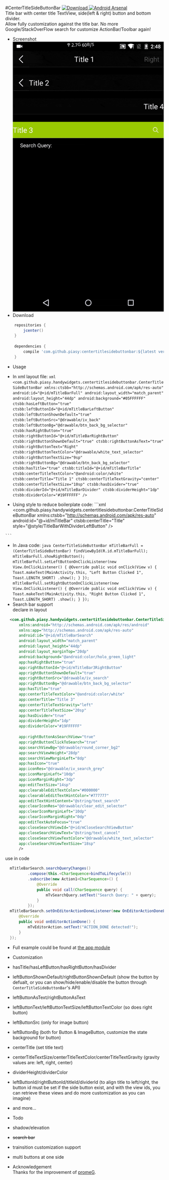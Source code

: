 #CenterTitleSideButtonBar
[ ![Download](https://api.bintray.com/packages/piasy/maven/HandyWidgets/images/download.svg) ](https://bintray.com/piasy/maven/HandyWidgets/_latestVersion) [![Android Arsenal](https://img.shields.io/badge/Android%20Arsenal-HandyWidgets-green.svg?style=flat)](https://android-arsenal.com/details/1/2455)  
Title bar with center title TextView, side(left & right) button and bottom divider.  
Allow fully customization against the title bar. No more Google/StackOverFlow search for customize ActionBar/Toolbar again!

+  Screenshot  
![center_title_side_button_bar.gif](../art/center_title_side_button_bar.gif)
+  Download
```groovy
    repositories {
        jcenter()
    }

    dependencies {
        compile 'com.github.piasy:centertitlesidebuttonbar:${latest version}'
    }
```
+  Usage
  +  In xml layout file:
    ```xml
        <com.github.piasy.handywidgets.centertitlesidebuttonbar.CenterTitleSideButtonBar
            xmlns:ctsbb="http://schemas.android.com/apk/res-auto"
            android:id="@+id/mTitleBarFull"
            android:layout_width="match_parent"
            android:layout_height="44dp"
            android:background="#05FFFFFF"
            ctsbb:hasLeftButton="true"
            ctsbb:leftButtonId="@+id/mTitleBarLeftButton"
            ctsbb:leftButtonShownDefault="true"
            ctsbb:leftButtonSrc="@drawable/iv_back"
            ctsbb:leftButtonBg="@drawable/btn_back_bg_selector"
            ctsbb:hasRightButton="true"
            ctsbb:rightButtonId="@+id/mTitleBarRightButton"
            ctsbb:rightButtonShownDefault="true"
            ctsbb:rightButtonAsText="true"
            ctsbb:rightButtonText="Right"
            ctsbb:rightButtonTextColor="@drawable/white_text_selector"
            ctsbb:rightButtonTextSize="9sp"
            ctsbb:rightButtonBg="@drawable/btn_back_bg_selector"
            ctsbb:hasTitle="true"
            ctsbb:titleId="@+id/mTitleBarTitle"
            ctsbb:centerTitleTextColor="@android:color/white"
            ctsbb:centerTitle="Title 1"
            ctsbb:centerTitleTextGravity="center"
            ctsbb:centerTitleTextSize="10sp"
            ctsbb:hasDivider="true"
            ctsbb:dividerId="@+id/mTitleBarDivider"
            ctsbb:dividerHeight="1dp"
            ctsbb:dividerColor="#19FFFFFF"
            />
    ```
  +  Using style to reduce boilerplate code:
    ```xml
        <com.github.piasy.handywidgets.centertitlesidebuttonbar.CenterTitleSideButtonBar
            xmlns:ctsbb="http://schemas.android.com/apk/res-auto"
            android:id="@+id/mTitleBar"
            ctsbb:centerTitle="Title"
            style="@style/TitleBarWithDividerLeftButton"
            />
            
        <style name="TitleBarWithDividerLeftButton">
            <item name="android:layout_width">match_parent</item>
            <item name="android:layout_height">44dp</item>
            <item name="android:background">@color/white_transparent_2</item>
            <item name="hasLeftButton">true</item>
            <item name="leftButtonSrc">@mipmap/iv_back</item>
            <item name="leftButtonBg">@drawable/btn_back_bg_selector</item>
            <item name="hasTitle">true</item>
            <item name="centerTitleTextColor">@color/white</item>
            <item name="centerTitleTextGravity">center</item>
            <item name="centerTitleTextSize">@dimen/text_44pt</item>
            <item name="hasDivider">true</item>
            <item name="dividerHeight">1dp</item>
            <item name="dividerColor">@color/white_transparent_10</item>
        </style>
    ```
  +  In Java code:
    ```java
        CenterTitleSideButtonBar mTitleBarFull = (CenterTitleSideButtonBar) findViewById(R.id.mTitleBarFull);
        mTitleBarFull.showRightButton();
        mTitleBarFull.setLeftButtonOnClickListener(new View.OnClickListener() {
            @Override
            public void onClick(View v) {
                Toast.makeText(MainActivity.this, "Left Button Clicked 1", Toast.LENGTH_SHORT)
                        .show();
            }
        });
        mTitleBarFull.setRightButtonOnClickListener(new View.OnClickListener() {
            @Override
            public void onClick(View v) {
                Toast.makeText(MainActivity.this, "Right Button Clicked 1", Toast.LENGTH_SHORT)
                        .show();
            }
        });
    ```
  +  Search bar support  
  declare in layout
  ```xml
    <com.github.piasy.handywidgets.centertitlesidebuttonbar.CenterTitleSideButtonBar
        xmlns:android="http://schemas.android.com/apk/res/android"
        xmlns:app="http://schemas.android.com/apk/res-auto"
        android:id="@+id/mTitleBarSearch"
        android:layout_width="match_parent"
        android:layout_height="44dp"
        android:layout_marginTop="20dp"
        android:background="@android:color/holo_green_light"
        app:hasRightButton="true"
        app:rightButtonId="@+id/mTitleBar3RightButton"
        app:rightButtonShownDefault="true"
        app:rightButtonSrc="@drawable/iv_search"
        app:rightButtonBg="@drawable/btn_back_bg_selector"
        app:hasTitle="true"
        app:centerTitleTextColor="@android:color/white"
        app:centerTitle="Title 3"
        app:centerTitleTextGravity="left"
        app:centerTitleTextSize="20sp"
        app:hasDivider="true"
        app:dividerHeight="1dp"
        app:dividerColor="#19FFFFFF"
    
        app:rightButtonAsSearchView="true"
        app:rightButtonClickToSearch="true"
        app:searchViewBg="@drawable/round_corner_bg2"
        app:searchViewHeight="28dp"
        app:searchViewMarginLeft="8dp"
        app:hasIcon="true"
        app:iconRes="@drawable/iv_search_grey"
        app:iconMarginLeft="10dp"
        app:iconMarginRight="3dp"
        app:editTextSize="14sp"
        app:clearableEditTextColor="#000000"
        app:clearableEditTextHintColor="#777777"
        app:editTextHintContent="@string/text_search"
        app:clearIconRes="@drawable/clear_edit_selector"
        app:clearIconMarginLeft="10dp"
        app:clearIconMarginRight="0dp"
        app:editTextAutoFocus="true"
        app:closeSearchViewId="@+id/mCloseSearchViewButton"
        app:closeSearchViewText="@string/text_cancel"
        app:closeSearchViewTextColor="@drawable/white_text_selector"
        app:closeSearchViewTextSize="18sp"
        />
  ```  
  use in code
  ```java
    mTitleBarSearch.searchQueryChanges()
            .compose(this.<CharSequence>bindToLifecycle())
            .subscribe(new Action1<CharSequence>() {
                @Override
                public void call(CharSequence query) {
                    mTvSearchQuery.setText("Search Query: " + query);
                }
            });
    mTitleBarSearch.setOnEditorActionDoneListener(new OnEditorActionDoneListener() {
        @Override
        public void onEditorActionDone() {
            mTvEditorAction.setText("ACTION_DONE detected!");
        }
    });
  ```
  +  Full example could be found at [the app module](../app/)

+  Customization
  +  hasTitle/hasLeftButton/hasRightButton/hasDivider
  +  leftButtonShownDefault/rightButtonShownDefault (show the button by defualt, or you can show/hide/enable/disable the button through `CenterTitleSideButtonBar`'s API)
  +  leftButtonAsText/rightButtonAsText
  +  leftButtonText/leftButtonTextSize/leftButtonTextColor (so does right button)
  +  leftButtonSrc (only for image button)
  +  leftButtonBg (both for Button & ImageButton, customize the state background for button)
  +  centerTitle (set title text)
  +  centerTitleTextSize/centerTitleTextColor/centerTitleTextGravity (gravity values are: left, right, center)
  +  dividerHeight/dividerColor
  +  leftButtonId/rightButtonId/titleId/dividerId (to align title to left/right, the button id must be set if the side button exist, and with the view ids, you can retrieve these views and do more customization as you can imagine)
  +  and more...
+  Todo
  +  shadow/elevation
  +  ~~search bar~~
  +  trainsition customization support
  +  multi buttons at one side
+  Acknowledgement  
Thanks for the improvement of [promeG](https://github.com/promeG/).
